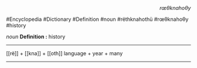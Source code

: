 
<div align="right"><i>rœθknahoθy</i></div>

#Encyclopedia #Dictionary #Definition #noun #rëthknahothü #rœθknahoθy #history

*noun*
**Definition :** history

---

[[rë]] + [[kna]] + [[oth]]
language + year + many

---
